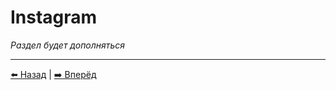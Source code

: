 # Instagram

*Раздел будет дополняться*

---

[⬅️ Назад](./vkontakte.md) | [➡️ Вперёд](./development.md)
